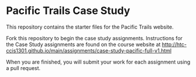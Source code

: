 # Pacific Trails Case Study
This repository contains the starter files for the Pacific Trails website.  

Fork this repository to begin the case study assignments. Instructions for the Case Study assignments are found on the course website at http://htc-ccis1301.github.io/main/assignments/case-study-pacific-full-v1.html

When you are finished, you will submit your work for each assignment using a pull request.  
